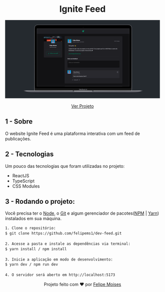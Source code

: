 <h1 align="center">Ignite Feed</h1>

<div align="center">
  <img src="./public/preview.png" alt="demonstração do projeto" >
</div>

<p align="center"><a href="https://app-ignite-feed.netlify.app/">Ver Projeto</a></p>

## 1 - Sobre

O website Ignite Feed é uma plataforma interativa com um feed de publicações.

## 2 - Tecnologias

Um pouco das tecnologias que foram utilizadas no projeto:

- ReactJS
- TypeScript
- CSS Modules

## 3 - Rodando o projeto:

Você precisa ter o [Node](https://nodejs.org/en/), o [Git](https://git-scm.com/) e algum gerenciador de pacotes([NPM](https://docs.npmjs.com/downloading-and-installing-node-js-and-npm/) | [Yarn](https://classic.yarnpkg.com/lang/en/docs/install)) instalados em sua máquina.

```bash
1. Clone o repositório:
$ git clone https://github.com/felipems1/dev-feed.git

2. Acesse a pasta e instale as dependências via terminal:
$ yarn install / npm install

3. Inicie a aplicação em modo de desenvolvimento:
$ yarn dev / npm run dev

4. O servidor será aberto em http://localhost:5173
```

<p align="center">Projeto feito com ❤️ por <a href="https://www.linkedin.com/in/felipems12/">Felipe Moises</a></p>
